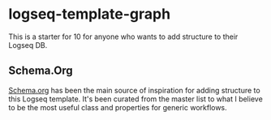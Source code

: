 # logseq-template-graph
 This is a starter for 10 for anyone who wants to add structure to their Logseq DB. 

## Schema.Org

 [Schema.org](https://schema.org/) has been the main source of inspiration for adding structure to this Logseq template.
 It's been curated from the master list to what I believe to be the most useful class and properties for generic workflows.
